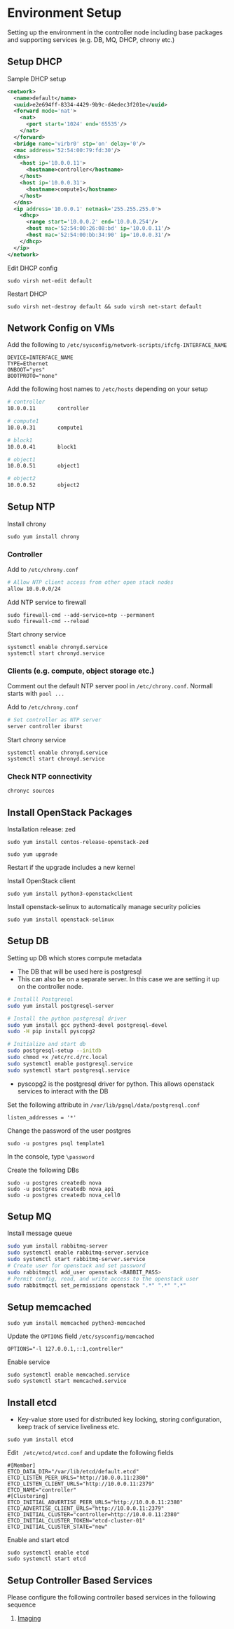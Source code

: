 # Environment Setup
Setting up the environment in the controller node including base packages and supporting services (e.g. DB, MQ, DHCP, chrony etc.)
## Setup DHCP
Sample DHCP setup
```xml
<network>
  <name>default</name>
  <uuid>e2e694ff-8334-4429-9b9c-d4edec3f201e</uuid>
  <forward mode='nat'>
    <nat>
      <port start='1024' end='65535'/>
    </nat>
  </forward>
  <bridge name='virbr0' stp='on' delay='0'/>
  <mac address='52:54:00:79:fd:30'/>
  <dns>
    <host ip='10.0.0.11'>
      <hostname>controller</hostname>
    </host>
    <host ip='10.0.0.31'>
      <hostname>compute1</hostname>
    </host>
  </dns>
  <ip address='10.0.0.1' netmask='255.255.255.0'>
    <dhcp>
      <range start='10.0.0.2' end='10.0.0.254'/>
      <host mac='52:54:00:26:08:bd' ip='10.0.0.11'/>
      <host mac='52:54:00:bb:34:90' ip='10.0.0.31'/>
    </dhcp>
  </ip>
</network>
```

Edit DHCP config
```
sudo virsh net-edit default
```

Restart DHCP
```
sudo virsh net-destroy default && sudo virsh net-start default
```

## Network Config on VMs
Add the following to `/etc/sysconfig/network-scripts/ifcfg-INTERFACE_NAME`
```
DEVICE=INTERFACE_NAME
TYPE=Ethernet
ONBOOT="yes"
BOOTPROTO="none"
```

Add the following host names to `/etc/hosts` depending on your setup
```bash
# controller
10.0.0.11       controller

# compute1
10.0.0.31       compute1

# block1
10.0.0.41       block1

# object1
10.0.0.51       object1

# object2
10.0.0.52       object2
```

## Setup NTP
Install chrony
```
sudo yum install chrony
```

### Controller
Add to `/etc/chrony.conf`
```bash
# Allow NTP client access from other open stack nodes
allow 10.0.0.0/24
```

Add NTP service to firewall
```
sudo firewall-cmd --add-service=ntp --permanent
sudo firewall-cmd --reload
```

Start chrony service
```
systemctl enable chronyd.service
systemctl start chronyd.service
```

### Clients (e.g. compute, object storage etc.)
Comment out the default NTP server pool in `/etc/chrony.conf`. Normall starts with  `pool ...`

Add to `/etc/chrony.conf`
```bash
# Set controller as NTP server
server controller iburst
```

Start chrony service
```
systemctl enable chronyd.service
systemctl start chronyd.service
```

### Check NTP connectivity
```
chronyc sources
```

## Install OpenStack Packages
Installation release: zed
```
sudo yum install centos-release-openstack-zed
```

```
sudo yum upgrade
```

Restart if the upgrade includes a new kernel

Install OpenStack client
```
sudo yum install python3-openstackclient
```

Install openstack-selinux to automatically manage security policies
```
sudo yum install openstack-selinux
```

## Setup DB
Setting up DB which stores compute metadata
- The DB that will be used here is postgresql
- This can also be on a separate server. In this case we are setting it up on the controller node.

```bash
# Installl Postgresql
sudo yum install postgresql-server

# Install the python postgresql driver
sudo yum install gcc python3-devel postgresql-devel
sudo -H pip install pyscopg2

# Initialize and start db
sudo postgresql-setup --initdb
sudo chmod +x /etc/rc.d/rc.local
sudo systemctl enable postgresql.service
sudo systemctl start postgresql.service
```
- pyscopg2 is the postgresql driver for python. This allows openstack services to interact with the DB

Set the following attribute in `/var/lib/pgsql/data/postgresql.conf`
```
listen_addresses = '*' 
```

Change the password of the user postgres
```
sudo -u postgres psql template1
```

In the console, type `\password`


Create the following DBs
```
sudo -u postgres createdb nova
sudo -u postgres createdb nova_api
sudo -u postgres createdb nova_cell0
```

## Setup MQ
Install message queue

``` bash
sudo yum install rabbitmq-server
sudo systemctl enable rabbitmq-server.service
sudo systemctl start rabbitmq-server.service
# Create user for openstack and set password
sudo rabbitmqctl add_user openstack <RABBIT_PASS>
# Permit config, read, and write access to the openstack user
sudo rabbitmqctl set_permissions openstack ".*" ".*" ".*"
```

## Setup memcached

```
sudo yum install memcached python3-memcached
```
Update the `OPTIONS` field `/etc/sysconfig/memcached`
```
OPTIONS="-l 127.0.0.1,::1,controller"
```
Enable service
```
sudo systemctl enable memcached.service
sudo systemctl start memcached.service
```

## Install etcd
- Key-value store used for distributed key locking, storing configuration, keep track of service liveliness etc.
```
sudo yum install etcd
```

Edit ` /etc/etcd/etcd.conf` and update the following fields

```
#[Member]
ETCD_DATA_DIR="/var/lib/etcd/default.etcd"
ETCD_LISTEN_PEER_URLS="http://10.0.0.11:2380"
ETCD_LISTEN_CLIENT_URLS="http://10.0.0.11:2379"
ETCD_NAME="controller"
#[Clustering]
ETCD_INITIAL_ADVERTISE_PEER_URLS="http://10.0.0.11:2380"
ETCD_ADVERTISE_CLIENT_URLS="http://10.0.0.11:2379"
ETCD_INITIAL_CLUSTER="controller=http://10.0.0.11:2380"
ETCD_INITIAL_CLUSTER_TOKEN="etcd-cluster-01"
ETCD_INITIAL_CLUSTER_STATE="new"
```
Enable and start etcd
```
sudo systemctl enable etcd
sudo systemctl start etcd
```

## Setup Controller Based Services

Please configure the following controller based services in the following sequence

1. [Imaging](Imaging.md)